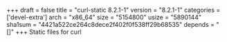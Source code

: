 +++
draft = false
title = "curl-static 8.2.1-1"
version = "8.2.1-1"
categories = ['devel-extra']
arch = "x86_64"
size = "5154800"
usize = "5890144"
sha1sum = "4421a522ce264c8dece2f402f0f538ff29b68535"
depends = "[]"
+++
Static files for curl